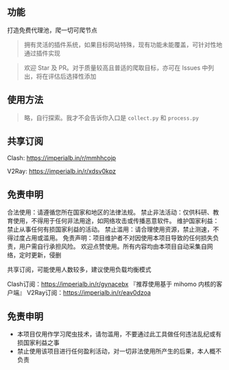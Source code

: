 <!--
 * @Author: wzdnzd
 * @Date: 2022-03-06 14:51:29
 * @Description: 
 * Copyright (c) 2022 by wzdnzd, All Rights Reserved.
-->

## 功能
打造免费代理池，爬一切可爬节点
> 拥有灵活的插件系统，如果目标网站特殊，现有功能未能覆盖，可针对性地通过插件实现

> 欢迎 Star 及 PR。对于质量较高且普适的爬取目标，亦可在 Issues 中列出，将在评估后选择性添加

## 使用方法
> 略，自行探索。我才不会告诉你入口是 `collect.py` 和 `process.py`

## 共享订阅
Clash: https://imperialb.in/r/mmhhcojp

V2Ray: https://imperialb.in/r/xdsv0kpz

## 免责申明
合法使用：请遵循您所在国家和地区的法律法规。
禁止非法活动：仅供科研、教育使用，不得用于任何非法用途，如网络攻击或传播恶意软件。
维护国家利益：禁止从事任何有损国家利益的活动。
禁止滥用：请合理使用资源，禁止测速，不得过度占用或滥用。
免责声明：项目维护者不对因使用本项目导致的任何损失负责，用户需自行承担风险。
欢迎点赞使用。所有内容均由本项目自动采集自网络，定时更新，侵删

共享订阅，可能使用人数较多，建议使用负载均衡模式

Clash订阅：https://imperialb.in/r/gynacebx 『推荐使用基于 mihomo 内核的客户端』
V2Ray订阅：https://imperialb.in/r/eav0dzoa

## 免责申明
+ 本项目仅用作学习爬虫技术，请勿滥用，不要通过此工具做任何违法乱纪或有损国家利益之事
+ 禁止使用该项目进行任何盈利活动，对一切非法使用所产生的后果，本人概不负责
